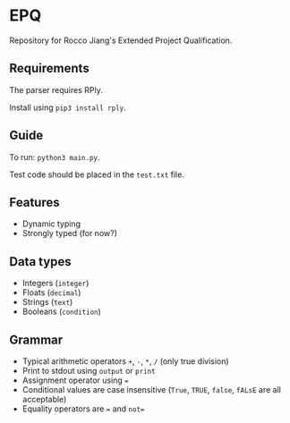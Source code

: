 # EPQ
Repository for Rocco Jiang's Extended Project Qualification.

## Requirements
The parser requires RPly.

Install using `pip3 install rply`.

## Guide
To run: `python3 main.py`.

Test code should be placed in the `test.txt` file.

## Features
- Dynamic typing
- Strongly typed (for now?)

## Data types
- Integers (`integer`)
- Floats (`decimal`)
- Strings (`text`)
- Booleans (`condition`)

## Grammar
- Typical arithmetic operators `+`, `-`, `*`, `/` (only true division)
- Print to stdout using `output` or `print`
- Assignment operator using `=`
- Conditional values are case insensitive (`True`, `TRUE`, `false`, `fALsE` are all acceptable)
- Equality operators are `=` and `not=`